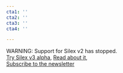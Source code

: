 ```yaml
---
cta1: ''
cta2: ''
cta3: ''
cta4: ''

---
```

WARNING: Support for Silex v2 has stopped.<br>[Try Silex v3 alpha](https://v3.silex.me), [Read about it](https://www.silexlabs.org/tag/v3/ "Silex v3 articles"),
<br>[Subscribe to the newsletter](https://mail-list.silexlabs.org/subscription/cemnfkaVrK?locale=en-US&source=silex.me "Silex v3 newsletter")
